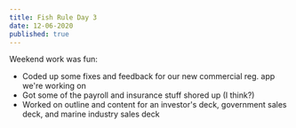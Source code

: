```yaml
---
title: Fish Rule Day 3
date: 12-06-2020
published: true
---
```


Weekend work was fun:

- Coded up some fixes and feedback for our new commercial reg. app we're working on
- Got some of the payroll and insurance stuff shored up (I think?)
- Worked on outline and content for an investor's deck, government sales deck, and marine industry sales deck
